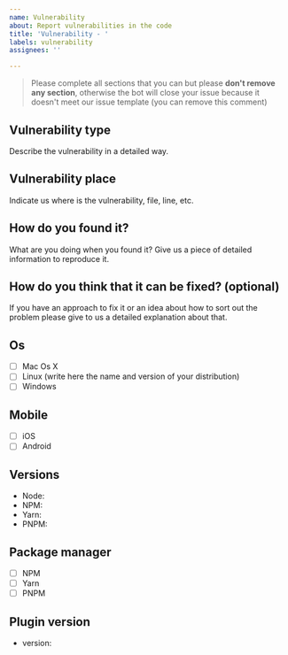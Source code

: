 ```yaml
---
name: Vulnerability
about: Report vulnerabilities in the code
title: 'Vulnerability - '
labels: vulnerability
assignees: ''

---
```


> Please complete all sections that you can but please **don't remove any section**, otherwise the bot will close your issue because it doesn't meet our issue template (you can remove this comment)

## Vulnerability type

Describe the vulnerability in a detailed way.

## Vulnerability place

Indicate us where is the vulnerability, file, line, etc.

## How do you found it?

What are you doing when you found it? Give us a piece of detailed information to reproduce it.

## How do you think that it can be fixed? (optional)

If you have an approach to fix it or an idea about how to sort out the problem please give to us a detailed explanation about that.

## Os

- [ ] Mac Os X
- [ ] Linux (write here the name and version of your distribution)
- [ ] Windows

## Mobile

- [ ] iOS
- [ ] Android

## Versions

- Node:
- NPM:
- Yarn:
- PNPM:

## Package manager

- [ ] NPM
- [ ] Yarn
- [ ] PNPM

## Plugin version

- version:
